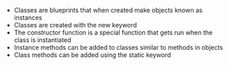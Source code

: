 * Classes are blueprints that when created make objects known as instances
* Classes are created with the new keyword
* The constructor function is a special function that gets run when the class is instantiated
* Instance methods can be added to classes similar to methods in objects
* Class methods can be added using the static keyword
